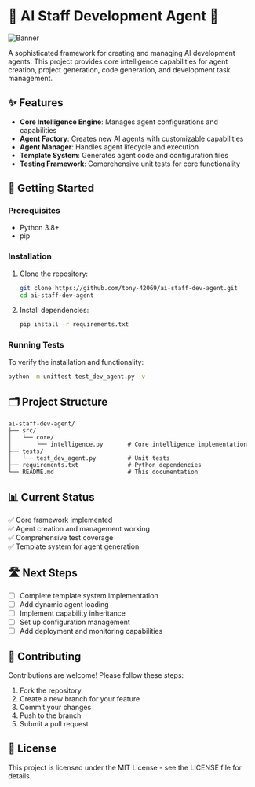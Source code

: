 # 🚀 AI Staff Development Agent 🤖

![Banner](https://via.placeholder.com/1200x400.png?text=AI+Staff+Development+Agent+Banner)


A sophisticated framework for creating and managing AI development agents. This project provides core intelligence capabilities for agent creation, project generation, code generation, and development task management.

## ✨ Features


- **Core Intelligence Engine**: Manages agent configurations and capabilities
- **Agent Factory**: Creates new AI agents with customizable capabilities
- **Agent Manager**: Handles agent lifecycle and execution
- **Template System**: Generates agent code and configuration files
- **Testing Framework**: Comprehensive unit tests for core functionality

## 🚦 Getting Started


### Prerequisites
- Python 3.8+
- pip

### Installation
1. Clone the repository:
   ```bash
   git clone https://github.com/tony-42069/ai-staff-dev-agent.git
   cd ai-staff-dev-agent
   ```

2. Install dependencies:
   ```bash
   pip install -r requirements.txt
   ```

### Running Tests
To verify the installation and functionality:
```bash
python -m unittest test_dev_agent.py -v
```

## 🗂️ Project Structure


```
ai-staff-dev-agent/
├── src/
│   └── core/
│       └── intelligence.py       # Core intelligence implementation
├── tests/
│   └── test_dev_agent.py         # Unit tests
├── requirements.txt              # Python dependencies
└── README.md                     # This documentation
```

## 📊 Current Status


✅ Core framework implemented  
✅ Agent creation and management working  
✅ Comprehensive test coverage  
✅ Template system for agent generation  

## 🛣️ Next Steps


- [ ] Complete template system implementation
- [ ] Add dynamic agent loading
- [ ] Implement capability inheritance
- [ ] Set up configuration management
- [ ] Add deployment and monitoring capabilities

## 🤝 Contributing


Contributions are welcome! Please follow these steps:
1. Fork the repository
2. Create a new branch for your feature
3. Commit your changes
4. Push to the branch
5. Submit a pull request

## 📜 License


This project is licensed under the MIT License - see the LICENSE file for details.
